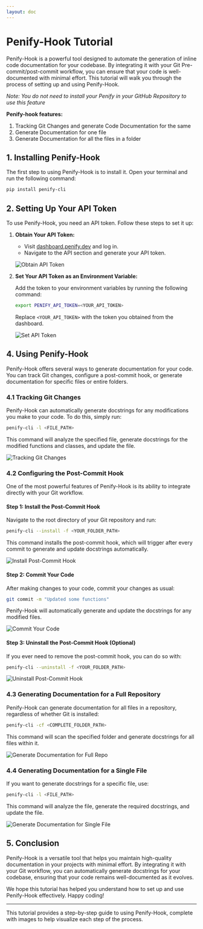 ```yaml
---
layout: doc
---
```


# Penify-Hook Tutorial

Penify-Hook is a powerful tool designed to automate the generation of inline code documentation for your codebase. By integrating it with your Git Pre-commit/post-commit workflow, you can ensure that your code is well-documented with minimal effort. This tutorial will walk you through the process of setting up and using Penify-Hook.

*Note: You do not need to install your Penify in your GitHub Repository to use this feature*

**Penify-hook features:**

1. Tracking Git Changes and generate Code Documentation for the same
2. Generate Documentation for one file
3. Generate Documentation for all the files in a folder


## 1. Installing Penify-Hook

The first step to using Penify-Hook is to install it. Open your terminal and run the following command:

```bash
pip install penify-cli
```

## 2. Setting Up Your API Token

To use Penify-Hook, you need an API token. Follow these steps to set it up:

1. **Obtain Your API Token:**
   - Visit [dashboard.penify.dev](https://dashboard.penify.dev) and log in.
   - Navigate to the API section and generate your API token.

   ![Obtain API Token](https://via.placeholder.com/600x300?text=Obtain+API+Token+from+Penify+Dashboard)

2. **Set Your API Token as an Environment Variable:**

   Add the token to your environment variables by running the following command:

   ```bash
   export PENIFY_API_TOKEN=<YOUR_API_TOKEN>
   ```

   Replace `<YOUR_API_TOKEN>` with the token you obtained from the dashboard.

   ![Set API Token](https://via.placeholder.com/600x300?text=Set+API+Token+in+Terminal)

## 4. Using Penify-Hook <a name="using-penify-cli"></a>

Penify-Hook offers several ways to generate documentation for your code. You can track Git changes, configure a post-commit hook, or generate documentation for specific files or entire folders.

### 4.1 Tracking Git Changes <a name="tracking-git-changes"></a>

Penify-Hook can automatically generate docstrings for any modifications you make to your code. To do this, simply run:

```bash
penify-cli -l <FILE_PATH>
```

This command will analyze the specified file, generate docstrings for the modified functions and classes, and update the file.

![Tracking Git Changes](https://via.placeholder.com/600x300?text=Tracking+Git+Changes)

### 4.2 Configuring the Post-Commit Hook <a name="configuring-the-post-commit-hook"></a>

One of the most powerful features of Penify-Hook is its ability to integrate directly with your Git workflow.

#### **Step 1: Install the Post-Commit Hook**

Navigate to the root directory of your Git repository and run:

```bash
penify-cli --install -f <YOUR_FOLDER_PATH>
```

This command installs the post-commit hook, which will trigger after every commit to generate and update docstrings automatically.

![Install Post-Commit Hook](https://via.placeholder.com/600x300?text=Install+Post-Commit+Hook)

#### **Step 2: Commit Your Code**

After making changes to your code, commit your changes as usual:

```bash
git commit -m "Updated some functions"
```

Penify-Hook will automatically generate and update the docstrings for any modified files.

![Commit Your Code](https://via.placeholder.com/600x300?text=Commit+Your+Code)

#### **Step 3: Uninstall the Post-Commit Hook (Optional)**

If you ever need to remove the post-commit hook, you can do so with:

```bash
penify-cli --uninstall -f <YOUR_FOLDER_PATH>
```

![Uninstall Post-Commit Hook](https://via.placeholder.com/600x300?text=Uninstall+Post-Commit+Hook)

### 4.3 Generating Documentation for a Full Repository <a name="generating-documentation-for-a-full-repository"></a>

Penify-Hook can generate documentation for all files in a repository, regardless of whether Git is installed:

```bash
penify-cli -cf <COMPLETE_FOLDER_PATH>
```

This command will scan the specified folder and generate docstrings for all files within it.

![Generate Documentation for Full Repo](https://via.placeholder.com/600x300?text=Generate+Documentation+for+Full+Repo)

### 4.4 Generating Documentation for a Single File <a name="generating-documentation-for-a-single-file"></a>

If you want to generate docstrings for a specific file, use:

```bash
penify-cli -l <FILE_PATH>
```

This command will analyze the file, generate the required docstrings, and update the file.

![Generate Documentation for Single File](https://via.placeholder.com/600x300?text=Generate+Documentation+for+Single+File)

## 5. Conclusion <a name="conclusion"></a>

Penify-Hook is a versatile tool that helps you maintain high-quality documentation in your projects with minimal effort. By integrating it with your Git workflow, you can automatically generate docstrings for your codebase, ensuring that your code remains well-documented as it evolves.

We hope this tutorial has helped you understand how to set up and use Penify-Hook effectively. Happy coding!

---

This tutorial provides a step-by-step guide to using Penify-Hook, complete with images to help visualize each step of the process.